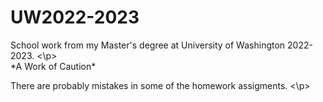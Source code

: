 # UW2022-2023
<p>School work from my Master's degree at University of Washington 2022-2023. <\p>
<br>
*A Work of Caution*
<p> There are probably mistakes in some of the homework assigments. <\p>
